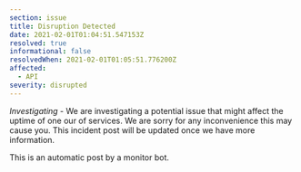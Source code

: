 ```yaml
---
section: issue
title: Disruption Detected
date: 2021-02-01T01:04:51.547153Z
resolved: true
informational: false
resolvedWhen: 2021-02-01T01:05:51.776200Z
affected:
  - API
severity: disrupted
---
```

*Investigating* - We are investigating a potential issue that might affect the uptime of one our of services. We are sorry for any inconvenience this may cause you. This incident post will be updated once we have more information.

This is an automatic post by a monitor bot.
        